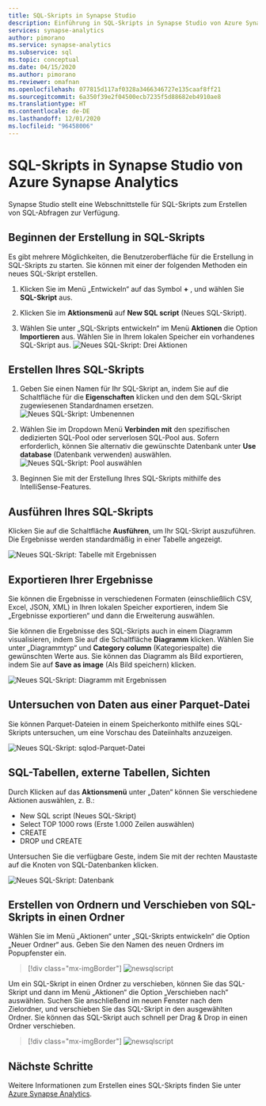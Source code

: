 ```yaml
---
title: SQL-Skripts in Synapse Studio
description: Einführung in SQL-Skripts in Synapse Studio von Azure Synapse Analytics.
services: synapse-analytics
author: pimorano
ms.service: synapse-analytics
ms.subservice: sql
ms.topic: conceptual
ms.date: 04/15/2020
ms.author: pimorano
ms.reviewer: omafnan
ms.openlocfilehash: 077815d117af0328a3466346727e135caaf8ff21
ms.sourcegitcommit: 6a350f39e2f04500ecb7235f5d88682eb4910ae8
ms.translationtype: HT
ms.contentlocale: de-DE
ms.lasthandoff: 12/01/2020
ms.locfileid: "96458006"
---
```

# <a name="synapse-studio-sql-scripts-in-azure-synapse-analytics"></a>SQL-Skripts in Synapse Studio von Azure Synapse Analytics 

Synapse Studio stellt eine Webschnittstelle für SQL-Skripts zum Erstellen von SQL-Abfragen zur Verfügung. 

## <a name="begin-authoring-in-sql-script"></a>Beginnen der Erstellung in SQL-Skripts 

Es gibt mehrere Möglichkeiten, die Benutzeroberfläche für die Erstellung in SQL-Skripts zu starten. Sie können mit einer der folgenden Methoden ein neues SQL-Skript erstellen.

1. Klicken Sie im Menü „Entwickeln“ auf das Symbol **+** , und wählen Sie **SQL-Skript** aus.

2. Klicken Sie im **Aktionsmenü** auf **New SQL script** (Neues SQL-Skript).

3. Wählen Sie unter „SQL-Skripts entwickeln“ im Menü **Aktionen** die Option **Importieren** aus. Wählen Sie in Ihrem lokalen Speicher ein vorhandenes SQL-Skript aus.
![Neues SQL-Skript: Drei Aktionen](media/author-sql-script/new-sql-script-3-actions.png)

## <a name="create-your-sql-script"></a>Erstellen Ihres SQL-Skripts

1. Geben Sie einen Namen für Ihr SQL-Skript an, indem Sie auf die Schaltfläche für die **Eigenschaften** klicken und den dem SQL-Skript zugewiesenen Standardnamen ersetzen. 
![Neues SQL-Skript: Umbenennen](media/author-sql-script/new-sql-script-rename.png)

2. Wählen Sie im Dropdown Menü **Verbinden mit** den spezifischen dedizierten SQL-Pool oder serverlosen SQL-Pool aus. Sofern erforderlich, können Sie alternativ die gewünschte Datenbank unter **Use database** (Datenbank verwenden) auswählen. 
![Neues SQL-Skript: Pool auswählen](media/author-sql-script/new-sql-choose-pool.png)

3. Beginnen Sie mit der Erstellung Ihres SQL-Skripts mithilfe des IntelliSense-Features.

## <a name="run-your-sql-script"></a>Ausführen Ihres SQL-Skripts

Klicken Sie auf die Schaltfläche **Ausführen**, um Ihr SQL-Skript auszuführen. Die Ergebnisse werden standardmäßig in einer Tabelle angezeigt.

![Neues SQL-Skript: Tabelle mit Ergebnissen](media/author-sql-script/new-sql-script-results-table.png)

## <a name="export-your-results"></a>Exportieren Ihrer Ergebnisse

Sie können die Ergebnisse in verschiedenen Formaten (einschließlich CSV, Excel, JSON, XML) in Ihren lokalen Speicher exportieren, indem Sie „Ergebnisse exportieren“ und dann die Erweiterung auswählen.

Sie können die Ergebnisse des SQL-Skripts auch in einem Diagramm visualisieren, indem Sie auf die Schaltfläche **Diagramm** klicken. Wählen Sie unter „Diagrammtyp“ und **Category column** (Kategoriespalte) die gewünschten Werte aus. Sie können das Diagramm als Bild exportieren, indem Sie auf **Save as image** (Als Bild speichern) klicken. 

![Neues SQL-Skript: Diagramm mit Ergebnissen](media/author-sql-script/new-sql-script-results-chart.png)

## <a name="explore-data-from-a-parquet-file"></a>Untersuchen von Daten aus einer Parquet-Datei

Sie können Parquet-Dateien in einem Speicherkonto mithilfe eines SQL-Skripts untersuchen, um eine Vorschau des Dateiinhalts anzuzeigen.

![Neues SQL-Skript: sqlod-Parquet-Datei](media/author-sql-script/new-script-sqlod-parquet.png)

## <a name="sql-tables-external-tables-views"></a>SQL-Tabellen, externe Tabellen, Sichten

Durch Klicken auf das **Aktionsmenü** unter „Daten“ können Sie verschiedene Aktionen auswählen, z. B.:

- New SQL script (Neues SQL-Skript)
- Select TOP 1000 rows (Erste 1.000 Zeilen auswählen)
- CREATE
- DROP und CREATE 
 
Untersuchen Sie die verfügbare Geste, indem Sie mit der rechten Maustaste auf die Knoten von SQL-Datenbanken klicken.
 
![Neues SQL-Skript: Datenbank](media/author-sql-script/new-script-database.png)

## <a name="create-folders-and-move-sql-scripts-into-a-folder"></a>Erstellen von Ordnern und Verschieben von SQL-Skripts in einen Ordner

Wählen Sie im Menü „Aktionen“ unter „SQL-Skripts entwickeln“ die Option „Neuer Ordner“ aus. Geben Sie den Namen des neuen Ordners im Popupfenster ein. 

> [!div class="mx-imgBorder"] 
> ![newsqlscript](./media/author-sql-script/new-sql-script-create-folder.png)

Um ein SQL-Skript in einen Ordner zu verschieben, können Sie das SQL-Skript und dann im Menü „Aktionen“ die Option „Verschieben nach“ auswählen. Suchen Sie anschließend im neuen Fenster nach dem Zielordner, und verschieben Sie das SQL-Skript in den ausgewählten Ordner. Sie können das SQL-Skript auch schnell per Drag & Drop in einen Ordner verschieben.  

> [!div class="mx-imgBorder"] 
> ![newsqlscript](./media/author-sql-script/new-sql-script-move-folder.png)

## <a name="next-steps"></a>Nächste Schritte

Weitere Informationen zum Erstellen eines SQL-Skripts finden Sie unter [Azure Synapse Analytics](https://docs.microsoft.com/azure/synapse-analytics).
